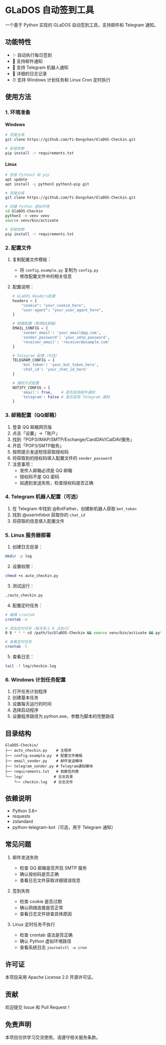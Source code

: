 
# GLaDOS 自动签到工具

一个基于 Python 实现的 GLaDOS 自动签到工具，支持邮件和 Telegram 通知。

## 功能特性

- ✨ 自动执行每日签到
- 📧 支持邮件通知
- 🤖 支持 Telegram 机器人通知
- 📝 详细的日志记录
- ⏰ 支持 Windows 计划任务和 Linux Cron 定时执行

## 使用方法

### 1. 环境准备

#### Windows
```bash
# 克隆仓库
git clone https://github.com/Yi-Dongshan/GlaDOS-Checkin.git

# 安装依赖
pip install -r requirements.txt
```

#### Linux
```bash
# 安装 Python3 和 pip
apt update
apt install -y python3 python3-pip git

# 克隆仓库
git clone https://github.com/Yi-Dongshan/GlaDOS-Checkin.git

# 创建 Python 虚拟环境
cd GlaDOS-Checkin
python3 -m venv venv
source venv/bin/activate

# 安装依赖
pip install -r requirements.txt
```

### 2. 配置文件
1. 复制配置文件模板：
   - 将 `config.example.py` 复制为 `config.py`
   - 修改配置文件中的相关信息

2. 配置说明：
   ```python
   # GLaDOS Headers配置
   headers = {
       "cookie": "your_cookie_here",
       "user-agent": "your_user_agent_here",
   }

   # 邮箱配置（使用QQ邮箱）
   EMAIL_CONFIG = {
       'sender_email': 'your_email@qq.com',
       'sender_password': 'your_smtp_password',
       'receiver_email': 'receiver@example.com'
   }

   # Telegram 配置（可选）
   TELEGRAM_CONFIG = {
       'bot_token': 'your_bot_token_here',
       'chat_id': 'your_chat_id_here'
   }

   # 通知方式配置
   NOTIFY_CONFIG = {
       'email': True,    # 是否启用邮件通知
       'telegram': False # 是否启用 Telegram 通知
   }
   ```

### 3. 邮箱配置（QQ邮箱）
1. 登录 QQ 邮箱网页版
2. 点击「设置」->「账户」
3. 找到「POP3/IMAP/SMTP/Exchange/CardDAV/CalDAV服务」
4. 开启「POP3/SMTP服务」
5. 按照提示发送短信获取授权码
6. 将获取到的授权码填入配置文件的 `sender_password`
7. 注意事项：
   - 发件人邮箱必须是 QQ 邮箱
   - 授权码不是 QQ 密码
   - 如遇到发送失败，检查授权码是否正确

### 4. Telegram 机器人配置（可选）
1. 在 Telegram 中找到 @BotFather，创建新机器人获取 `bot_token`
2. 找到 @userinfobot 获取你的 `chat_id`
3. 将获取的信息填入配置文件

### 5. Linux 服务器部署
1. 创建日志目录：
```bash
mkdir -p log
```

2. 设置权限：
```bash
chmod +x auto_checkin.py
```

3. 测试运行：
```bash
./auto_checkin.py
```

4. 配置定时任务：
```bash
# 编辑 crontab
crontab -e

# 添加定时任务（每天早上 8 点执行）
0 8 * * * cd /path/to/GlaDOS-Checkin && source venv/bin/activate && python3 auto_checkin.py

# 查看定时任务
crontab -l
```

5. 查看日志：
```bash
tail -f log/checkin.log
```

### 6. Windows 计划任务配置
1. 打开任务计划程序
2. 创建基本任务
3. 设置每天运行的时间
4. 选择启动程序
5. 设置程序路径为 python.exe，参数为脚本的完整路径

## 目录结构
```
GlaDOS-Checkin/
├── auto_checkin.py    # 主程序
├── config.example.py  # 配置文件模板
├── email_sender.py    # 邮件发送模块
├── telegram_sender.py # Telegram通知模块
├── requirements.txt   # 依赖包列表
└── log/              # 日志目录
    └── checkin.log   # 日志文件
```

## 依赖说明
- Python 3.6+
- requests
- zstandard
- python-telegram-bot（可选，用于 Telegram 通知）

## 常见问题
1. 邮件发送失败
   - 检查 QQ 邮箱是否开启 SMTP 服务
   - 确认授权码是否正确
   - 查看日志文件获取详细错误信息

2. 签到失败
   - 检查 cookie 是否过期
   - 确认网络连接是否正常
   - 查看日志文件排查具体原因

3. Linux 定时任务不执行
   - 检查 crontab 语法是否正确
   - 确认 Python 虚拟环境路径
   - 查看系统日志 `journalctl -u cron`

## 许可证
本项目采用 Apache License 2.0 开源许可证。

## 贡献
欢迎提交 Issue 和 Pull Request！

## 免责声明
本项目仅供学习交流使用，请遵守相关服务条款。
